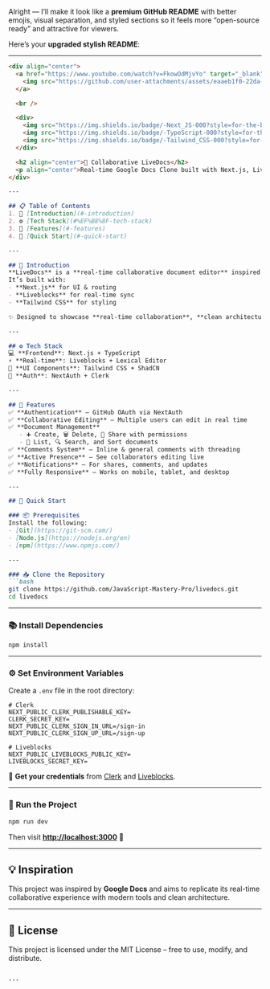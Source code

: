 Alright — I’ll make it look like a **premium GitHub README** with better emojis, visual separation, and styled sections so it feels more “open-source ready” and attractive for viewers.

Here’s your **upgraded stylish README**:

---

````markdown
<div align="center">
  <a href="https://www.youtube.com/watch?v=FkowOdMjvYo" target="_blank">
    <img src="https://github.com/user-attachments/assets/eaaeb1f0-22da-46be-9e29-9bef70e0039d" alt="Project Banner" />
  </a>

  <br />

  <div>
    <img src="https://img.shields.io/badge/-Next_JS-000?style=for-the-badge&logo=nextdotjs&logoColor=white&color=000000" alt="Next.js" />
    <img src="https://img.shields.io/badge/-TypeScript-000?style=for-the-badge&logo=typescript&logoColor=white&color=3178C6" alt="TypeScript" />
    <img src="https://img.shields.io/badge/-Tailwind_CSS-000?style=for-the-badge&logo=tailwindcss&logoColor=white&color=06B6D4" alt="Tailwind CSS" />
  </div>

  <h2 align="center">📄 Collaborative LiveDocs</h2>
  <p align="center">Real-time Google Docs Clone built with Next.js, Liveblocks, and TailwindCSS</p>
</div>

---

## 📋 Table of Contents
1. 🤖 [Introduction](#-introduction)
2. ⚙️ [Tech Stack](#%EF%B8%8F-tech-stack)
3. 🔋 [Features](#-features)
4. 🚀 [Quick Start](#-quick-start)

---

## 🤖 Introduction
**LiveDocs** is a **real-time collaborative document editor** inspired by Google Docs.  
It’s built with:
- **Next.js** for UI & routing  
- **Liveblocks** for real-time sync  
- **Tailwind CSS** for styling  

✨ Designed to showcase **real-time collaboration**, **clean architecture**, and **scalable frontend engineering skills**.

---

## ⚙️ Tech Stack
💻 **Frontend**: Next.js + TypeScript  
⚡ **Real-time**: Liveblocks + Lexical Editor  
🎨 **UI Components**: Tailwind CSS + ShadCN  
🔐 **Auth**: NextAuth + Clerk  

---

## 🔋 Features
✅ **Authentication** – GitHub OAuth via NextAuth  
✅ **Collaborative Editing** – Multiple users can edit in real time  
✅ **Document Management**  
   - ➕ Create, 🗑 Delete, 🔗 Share with permissions  
   - 📂 List, 🔍 Search, and Sort documents  
✅ **Comments System** – Inline & general comments with threading  
✅ **Active Presence** – See collaborators editing live  
✅ **Notifications** – For shares, comments, and updates  
✅ **Fully Responsive** – Works on mobile, tablet, and desktop  

---

## 🚀 Quick Start

### 📦 Prerequisites
Install the following:
- [Git](https://git-scm.com/)
- [Node.js](https://nodejs.org/en)
- [npm](https://www.npmjs.com/)

---

### 📥 Clone the Repository
```bash
git clone https://github.com/JavaScript-Mastery-Pro/livedocs.git
cd livedocs
````

---

### 📚 Install Dependencies

```bash
npm install
```

---

### ⚙️ Set Environment Variables

Create a `.env` file in the root directory:

```env
# Clerk
NEXT_PUBLIC_CLERK_PUBLISHABLE_KEY=
CLERK_SECRET_KEY=
NEXT_PUBLIC_CLERK_SIGN_IN_URL=/sign-in
NEXT_PUBLIC_CLERK_SIGN_UP_URL=/sign-up

# Liveblocks
NEXT_PUBLIC_LIVEBLOCKS_PUBLIC_KEY=
LIVEBLOCKS_SECRET_KEY=
```

🔑 **Get your credentials** from [Clerk](https://clerk.com/) and [Liveblocks](https://liveblocks.io/).

---

### 🏃 Run the Project

```bash
npm run dev
```

Then visit **[http://localhost:3000](http://localhost:3000)** 🚀

---

## 💡 Inspiration

This project was inspired by **Google Docs** and aims to replicate its real-time collaborative experience with modern tools and clean architecture.

---

## 📜 License

This project is licensed under the MIT License – free to use, modify, and distribute.

```

---

```
